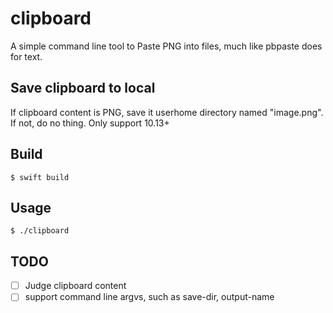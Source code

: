 # clipboard
A simple command line tool to Paste PNG into files, much like pbpaste does for text.

## Save clipboard to local
If clipboard content is PNG, save it userhome directory named "image.png".
If not, do no thing.
Only support 10.13+

## Build
```shell
$ swift build
```

## Usage
```shell
$ ./clipboard
```

## TODO
- [ ] Judge clipboard content
- [ ] support command line argvs, such as save-dir,  output-name
